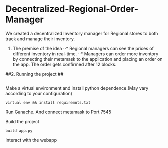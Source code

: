 # Decentralized-Regional-Order-Manager

We created a decentralized Inventory manager for Regional stores to both track and manage their inventory.

1. The premise of the idea
⋅⋅* Regional managers can see the prices of different inventory in real-time. 
⋅⋅* Managers can order more inventory by connecting their metamask to the application and placing an order on the app. The order gets confirmed after 12 blocks.

##2.  Running the project ##
``` git clone https://github.com/nik92eth/Decentralized-Regional-Order-Manager.git 
```

Make a virtual environment and install python dependence.(May vary according to your configuration)

``` 
virtual env && install requiremnts.txt
```
Run Ganache. And connect metamask to Port 7545

Build the project
```
build app.py
```
Interact with the webapp
